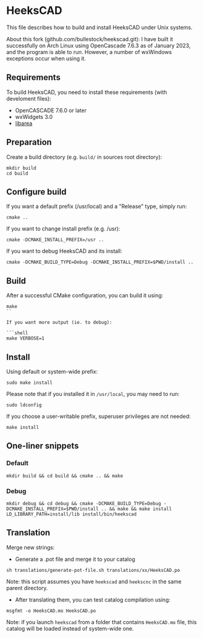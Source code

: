 # HeeksCAD

This file describes how to build and install HeeksCAD under Unix systems.

About this fork (github.com/bullestock/heekscad.git): I have built it successfully on Arch Linux using OpenCascade 7.6.3 as of January 2023, and the program is able to run. However, a number of wxWindows exceptions occur when using it.

## Requirements

To build HeeksCAD, you need to install these requirements (with develoment files):

  * OpenCASCADE 7.6.0 or later
  * wxWidgets 3.0
  * [libarea](https://github.com/Heeks/heekscad.wiki.git)

## Preparation

Create a build directory (e.g. `build/` in sources root directory):

```shell
mkdir build
cd build
```

## Configure build

If you want a default prefix (/usr/local) and a "Release" type, simply run:

```shell
cmake ..
```

If you want to change install prefix (e.g. /usr):

```shell
cmake -DCMAKE_INSTALL_PREFIX=/usr ..
```

If you want to debug HeeksCAD and its install:

```shell
cmake -DCMAKE_BUILD_TYPE=Debug -DCMAKE_INSTALL_PREFIX=$PWD/install ..
```

## Build

After a successful CMake configuration, you can build it using:

```shell
make
``

If you want more output (ie. to debug):

```shell
make VERBOSE=1
```

## Install

Using default or system-wide prefix:

```shell
sudo make install
```

Please note that if you installed it in `/usr/local`, you may need to run:

```shell
sudo ldconfig
```

If you choose a user-writable prefix, superuser privileges are not needed:

```shell
make install
```

## One-liner snippets

### Default

```shell
mkdir build && cd build && cmake .. && make
```

### Debug

```shell
mkdir debug && cd debug && cmake -DCMAKE_BUILD_TYPE=Debug -DCMAKE_INSTALL_PREFIX=$PWD/install .. && make && make install
LD_LIBRARY_PATH=install/lib install/bin/heekscad
```

## Translation

Merge new strings:
 * Generate a .pot file and merge it to your catalog

```shell
sh translations/generate-pot-file.sh translations/xx/HeeksCAD.po
```

Note: this script assumes you have `heekscad` and `heekscnc` in the same parent directory.
 
 * After translating them, you can test catalog compilation using:

```shell
msgfmt -o HeeksCAD.mo HeeksCAD.po
```

Note: if you launch `heekscad` from a folder that contains `HeeksCAD.mo` file, this catalog will be loaded instead of system-wide one.
